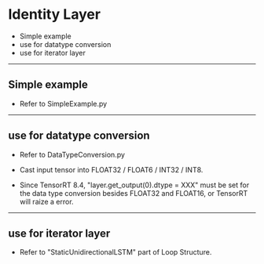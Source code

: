 # Identity Layer

+ Simple example
+ use for datatype conversion
+ use for iterator layer

---

## Simple example

+ Refer to SimpleExample.py

---

## use for datatype conversion

+ Refer to DataTypeConversion.py

+ Cast input tensor into FLOAT32 / FLOAT6 / INT32 / INT8.

+ Since TensorRT 8.4, "layer.get_output(0).dtype = XXX" must be set for the data type conversion besides FLOAT32 and FLOAT16, or TensorRT will raize a error.

---

## use for iterator layer

+ Refer to "StaticUnidirectionalLSTM" part of Loop Structure.
